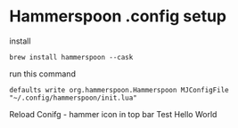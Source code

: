 # Hammerspoon .config setup
install
```
brew install hammerspoon --cask
```

run this command
```
defaults write org.hammerspoon.Hammerspoon MJConfigFile "~/.config/hammerspoon/init.lua"
```

Reload Conifg - hammer icon in top bar
Test Hello World
